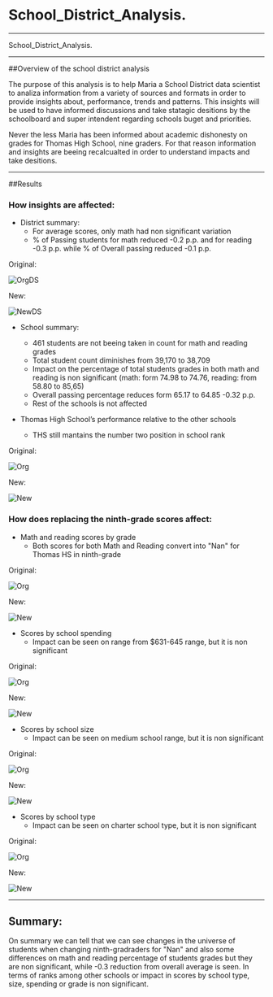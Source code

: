 # School_District_Analysis.

---

School_District_Analysis.

---

##Overview of the school district analysis

The purpose of this analysis is to help Maria a School District data scientist to analiza information from a variety of sources and formats in order to provide insights about, performance, trends and patterns. This insights will be used to have informed discussions and take statagic desitions by the schoolboard and super intendent regarding schools buget and priorities.

Never the less Maria has been informed about academic dishonesty on grades for Thomas High School, nine graders. For that reason information and insights are beeing recalcualted in order to understand impacts and take desitions. 

---

##Results

### How insights are affected:

* District summary: 
    - For average scores, only math had non significant variation 
    - % of Passing students for math reduced -0.2 p.p. and for reading -0.3 p.p. while % of Overall passing reduced -0.1 p.p.

Original:

![OrgDS](/Images/original_distircit_summary%20.png)

New:

![NewDS](/Images/new_distircit_summary%20.png)

* School summary:
  - 461 students are not beeing taken in count for math and reading grades
  - Total student count diminishes from 39,170 to 38,709
  - Impact on the percentage of total students grades in both math and reading is non significant (math: form 74.98 to 74.76, reading: from 58.80 to 85,65)
  - Overall passing percentage reduces form 65.17 to 64.85 -0.32 p.p.
  - Rest of the schools is not affected

* Thomas High School’s performance relative to the other schools
    - THS still mantains the number two position in school rank

Original:

![Org](/Images/original_top_five.png)

New:

![New](/Images/New_Top_Five.png)
    
### How does replacing the ninth-grade scores affect:

* Math and reading scores by grade
    - Both scores for both Math and Reading convert into "Nan" for Thomas HS in ninth-grade 

Original:

![Org](/Images/Original_math_by_grade.png)

New:

![New](/Images/New_math_by_grade.png)


* Scores by school spending
    - Impact can be seen on range from $631-645 range, but it is non significant

Original:

![Org](/Images/Original_school_%20Spending.png)

New:

![New](/Images/New_school_spending.png)


* Scores by school size
    - Impact can be seen on medium school range, but it is non significant

Original:

![Org](/Images/Original_school%20_size.png)

New:

![New](/Images/New_school_size.png)

* Scores by school type
    - Impact can be seen on charter school type, but it is non significant

Original:

![Org](/Images/Original_school_%20Spending.png)

New:

![New](/Images/Original_school_type.png)

---

## Summary:

On summary we can tell that we can see changes in the universe of students when changing ninth-gradraders for "Nan" and also some differences on math and reading percentage of students grades but they are non significant, while -0.3 reduction from overall average is seen. In terms of ranks among other schools or impact in scores by school type, size, spending or grade is non significant.
